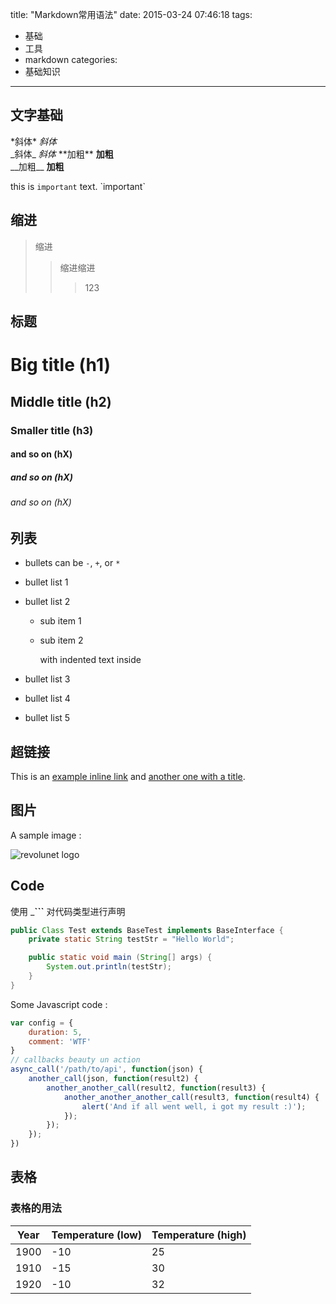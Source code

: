title: "Markdown常用语法"
date: 2015-03-24 07:46:18
tags: 
- 基础
- 工具
- markdown
categories: 
- 基础知识
---

## 文字基础

\*斜体\* *斜体*  
\_斜体\_ _斜体_ 
\*\*加粗\*\* **加粗**   
\_\_加粗\_\_ __加粗__ 

this is `important` text. \`important\`

## 缩进
> 缩进
>> 缩进缩进
>>> 123

## 标题
# Big title (h1)
## Middle title (h2)
### Smaller title (h3)
#### and so on (hX)
##### and so on (hX)
###### and so on (hX)

## 列表

 - bullets can be `-`, `+`, or `*`
 - bullet list 1
 - bullet list 2
    - sub item 1
    - sub item 2

        with indented text inside

 - bullet list 3
 + bullet list 4
 * bullet list 5

## 超链接

This is an [example inline link](http://lmgtfy.com/) and [another one with a title](http://lmgtfy.com/ "Hello, world").

## 图片

A sample image :

![revolunet logo](http://www.revolunet.com/static/parisjs8/img/logo-revolunet-carre.jpg "revolunet logo")



## Code

使用 ___\`\`\`__  对代码类型进行声明

```java
public Class Test extends BaseTest implements BaseInterface {
    private static String testStr = "Hello World";

    public static void main (String[] args) {
        System.out.println(testStr);
    }
} 

```

Some Javascript code :

```js
var config = {
    duration: 5,
    comment: 'WTF'
}
// callbacks beauty un action
async_call('/path/to/api', function(json) {
    another_call(json, function(result2) {
        another_another_call(result2, function(result3) {
            another_another_another_call(result3, function(result4) {
                alert('And if all went well, i got my result :)');
            });
        });
    });
})
```

## 表格

### 表格的用法

| Year | Temperature (low) | Temperature (high) |  
| ---- | ----------------- | -------------------|  
| 1900 |               -10 |                 25 |  
| 1910 |               -15 |                 30 |  
| 1920 |               -10 |                 32 |  

